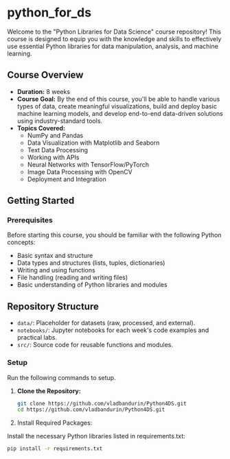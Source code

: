 # python_for_ds

Welcome to the "Python Libraries for Data Science" course repository! 
This course is designed to equip you with the knowledge and skills to effectively use essential Python libraries for data manipulation, analysis, and machine learning.

## Course Overview

- **Duration:** 8 weeks
- **Course Goal:** By the end of this course, you'll be able to handle various types of data, create meaningful visualizations, build and deploy basic machine learning models, and develop end-to-end data-driven solutions using industry-standard tools.
- **Topics Covered:** 
  - NumPy and Pandas
  - Data Visualization with Matplotlib and Seaborn
  - Text Data Processing
  - Working with APIs
  - Neural Networks with TensorFlow/PyTorch
  - Image Data Processing with OpenCV
  - Deployment and Integration

## Getting Started

### Prerequisites

Before starting this course, you should be familiar with the following Python concepts:
- Basic syntax and structure
- Data types and structures (lists, tuples, dictionaries)
- Writing and using functions
- File handling (reading and writing files)
- Basic understanding of Python libraries and modules

## Repository Structure

- `data/`: Placeholder for datasets (raw, processed, and external).
- `notebooks/`: Jupyter notebooks for each week's code examples and practical labs.
- `src/`: Source code for reusable functions and modules.

### Setup

Run the following commands to setup. 

1. **Clone the Repository:**

   ```bash
   git clone https://github.com/vladbandurin/Python4DS.git
   cd https://github.com/vladbandurin/Python4DS.git
   
2. Install Required Packages:

Install the necessary Python libraries listed in requirements.txt:

```bash
pip install -r requirements.txt
```